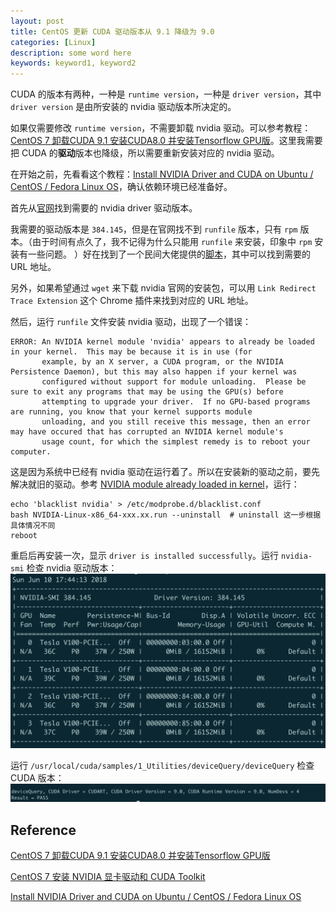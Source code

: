 ```yaml
---
layout: post
title: CentOS 更新 CUDA 驱动版本从 9.1 降级为 9.0
categories: [Linux]
description: some word here
keywords: keyword1, keyword2
---
```



CUDA 的版本有两种，一种是 `runtime version`，一种是 `driver version`，其中 `driver version` 是由所安装的 nvidia 驱动版本所决定的。

如果仅需要修改 `runtime version`，不需要卸载 nvidia 驱动。可以参考教程：[CentOS 7 卸载CUDA 9.1 安装CUDA8.0 并安装Tensorflow GPU版](http://whatbeg.com/2018/03/17/cudainstall.html)。这里我需要把 CUDA 的**驱动**版本也降级，所以需要重新安装对应的 nvidia 驱动。

在开始之前，先看看这个教程：[Install NVIDIA Driver and CUDA on Ubuntu / CentOS / Fedora Linux OS](https://gist.github.com/wangruohui/df039f0dc434d6486f5d4d098aa52d07)，确认依赖环境已经准备好。

首先从[官网](https://www.nvidia.cn/Download/index.aspx?lang=cn)找到需要的 nvidia driver 驱动版本。

我需要的驱动版本是 `384.145`，但是在官网找不到 `runfile` 版本，只有 `rpm` 版本。（由于时间有点久了，我不记得为什么只能用 `runfile` 来安装，印象中 `rpm` 安装有一些问题。 ）好在找到了一个民间大佬提供的[脚本](https://raw.githubusercontent.com/brunsgaard/kops-nvidia-docker-installer/master/nvidia-docker-installer.sh)，其中可以找到需要的 URL 地址。

另外，如果希望通过 `wget` 来下载 nvidia 官网的安装包，可以用 `Link Redirect Trace Extension` 这个 Chrome 插件来找到对应的 URL 地址。

然后，运行 `runfile` 文件安装 nvidia 驱动，出现了一个错误：
```
ERROR: An NVIDIA kernel module 'nvidia' appears to already be loaded in your kernel.  This may be because it is in use (for
       example, by an X server, a CUDA program, or the NVIDIA Persistence Daemon), but this may also happen if your kernel was
       configured without support for module unloading.  Please be sure to exit any programs that may be using the GPU(s) before
       attempting to upgrade your driver.  If no GPU-based programs are running, you know that your kernel supports module
       unloading, and you still receive this message, then an error may have occured that has corrupted an NVIDIA kernel module's
       usage count, for which the simplest remedy is to reboot your computer.

```
这是因为系统中已经有 nvidia 驱动在运行着了。所以在安装新的驱动之前，要先解决就旧的驱动。参考 [NVIDIA module already loaded in kernel](https://codeyarns.com/2017/09/04/nvidia-module-already-loaded-in-kernel/)，运行：
```shell
echo 'blacklist nvidia' > /etc/modprobe.d/blacklist.conf
bash NVIDIA-Linux-x86_64-xxx.xx.run --uninstall  # uninstall 这一步根据具体情况不同
reboot
```
重启后再安装一次，显示 `driver is installed successfully`。运行 `nvidia-smi` 检查 nvidia 驱动版本：
![pic01](https://github.com/Miopas/miopas.github.io/raw/master/assets/images/posts/nvidia-driver-01.png)

运行 `/usr/local/cuda/samples/1_Utilities/deviceQuery/deviceQuery` 检查 CUDA 版本：
![pic02](https://github.com/Miopas/miopas.github.io/raw/master/assets/images/posts/nvidia-driver-02.png)

## Reference
[CentOS 7 卸载CUDA 9.1 安装CUDA8.0 并安装Tensorflow GPU版](http://whatbeg.com/2018/03/17/cudainstall.html)

[CentOS 7 安装 NVIDIA 显卡驱动和 CUDA Toolkit](https://blog.csdn.net/xueshengke/article/details/78134991)

[Install NVIDIA Driver and CUDA on Ubuntu / CentOS / Fedora Linux OS](https://gist.github.com/wangruohui/df039f0dc434d6486f5d4d098aa52d07)

